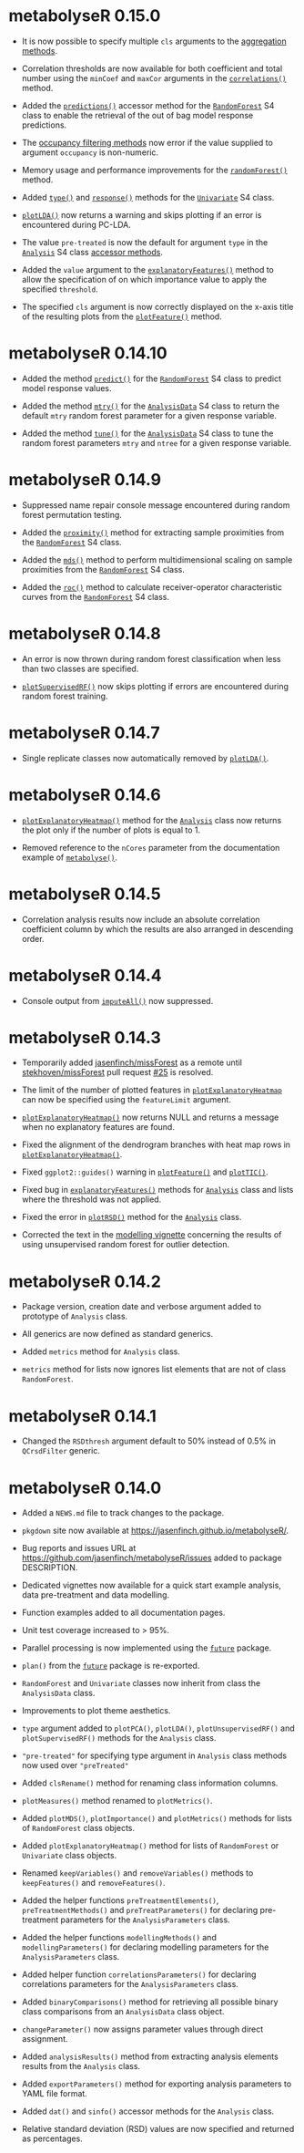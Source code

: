 # metabolyseR 0.15.0

* It is now possible to specify multiple `cls` arguments to the [aggregation methods](https://jasenfinch.github.io/metabolyseR/reference/aggregate.html).

* Correlation thresholds are now available for both coefficient and total number using the `minCoef` and `maxCor` arguments in the [`correlations()`](https://jasenfinch.github.io/metabolyseR/reference/correlations.html) method.

* Added the [`predictions()`]() accessor method for the [`RandomForest`](https://jasenfinch.github.io/metabolyseR/reference/RandomForest-class.html) S4 class to enable the retrieval of the out of bag model response predictions.

* The [occupancy filtering methods](https://jasenfinch.github.io/metabolyseR/reference/occupancyFilter.html) now error if the value supplied to argument `occupancy` is non-numeric.

* Memory usage and performance improvements for the [`randomForest()`](https://jasenfinch.github.io/metabolyseR/reference/randomForest.html) method.

* Added [`type()`](https://jasenfinch.github.io/metabolyseR/reference/modelling-accessors.html) and [`response()`](https://jasenfinch.github.io/metabolyseR/reference/modelling-accessors.html) methods for the [`Univariate`](https://jasenfinch.github.io/metabolyseR/reference/Univariate-class.html) S4 class.

* [`plotLDA()`](https://jasenfinch.github.io/metabolyseR/reference/plotLDA.html) now returns a warning and skips plotting if an error is encountered during PC-LDA.

* The value `pre-treated` is now the default for argument `type` in the [`Analysis`](https://jasenfinch.github.io/metabolyseR/reference/Analysis-class.html) S4 class [accessor methods](https://jasenfinch.github.io/metabolyseR/reference/analysis-accessors.html).

* Added the `value` argument to the [`explanatoryFeatures()`](https://jasenfinch.github.io/metabolyseR/reference/modelling-accessors.html) method to allow the specification of on which importance value to apply the specified `threshold`.

* The specified `cls` argument is now correctly displayed on the x-axis title of the resulting plots from the [`plotFeature()`](https://jasenfinch.github.io/metabolyseR/reference/plotFeature.html) method.

# metabolyseR 0.14.10

* Added the method [`predict()`](https://jasenfinch.github.io/metabolyseR/reference/predict.html) for the [`RandomForest`](https://jasenfinch.github.io/metabolyseR/reference/RandomForest-class.html) S4 class to predict model response values.

* Added the method [`mtry()`](https://jasenfinch.github.io/metabolyseR/reference/modelling-accessors.html) for the [`AnalysisData`](https://jasenfinch.github.io/metabolyseR/reference/AnalysisData-class.html) S4 class to return the default `mtry` random forest parameter for a given response variable.

* Added the method [`tune()`]() for the [`AnalysisData`](https://jasenfinch.github.io/metabolyseR/reference/tune.html) S4 class to tune the random forest parameters `mtry` and `ntree` for a given response variable.

# metabolyseR 0.14.9

* Suppressed name repair console message encountered during random forest permutation testing.

* Added the [`proximity()`](https://jasenfinch.github.io/metabolyseR/reference/modelling-accessors.html) method for extracting sample proximities from the [`RandomForest`](https://jasenfinch.github.io/metabolyseR/reference/RandomForest-class.html) S4 class.

* Added the [`mds()`](https://jasenfinch.github.io/metabolyseR/reference/mds.html) method to perform multidimensional scaling on sample proximities from the [`RandomForest`](https://jasenfinch.github.io/metabolyseR/reference/RandomForest-class.html) S4 class.

* Added the [`roc()`](https://jasenfinch.github.io/metabolyseR/reference/roc.html) method to calculate receiver-operator characteristic curves from the [`RandomForest`](https://jasenfinch.github.io/metabolyseR/reference/RandomForest-class.html) S4 class.

# metabolyseR 0.14.8

* An error is now thrown during random forest classification when less than two classes are specified.

* [`plotSupervisedRF()`](https://jasenfinch.github.io/metabolyseR/reference/plotSupervisedRF.html) now skips plotting if errors are encountered during random forest training.

# metabolyseR 0.14.7

* Single replicate classes now automatically removed by [`plotLDA()`](https://jasenfinch.github.io/metabolyseR/reference/plotLDA.html).

# metabolyseR 0.14.6

* [`plotExplanatoryHeatmap()`](https://jasenfinch.github.io/metabolyseR/reference/plotExplanatoryHeatmap.html) method for the [`Analysis`](https://jasenfinch.github.io/metabolyseR/reference/Analysis-class.html) class now returns the plot only if the number of plots is equal to 1. 

* Removed reference to the `nCores` parameter from the documentation example of [`metabolyse()`](https://jasenfinch.github.io/metabolyseR/reference/metabolyse.html).

# metabolyseR 0.14.5

* Correlation analysis results now include an absolute correlation coefficient column by which the results are also arranged in descending order.

# metabolyseR 0.14.4

* Console output from [`imputeAll()`](https://jasenfinch.github.io/metabolyseR/reference/impute.html) now suppressed.

# metabolyseR 0.14.3

* Temporarily added [jasenfinch/missForest](https://github.com/jasenfinch/missForest) as a remote until [stekhoven/missForest](https://github.com/stekhoven/missForest) pull request [#25](https://github.com/stekhoven/missForest/pull/25) is resolved.

* The limit of the number of plotted features in [`plotExplanatoryHeatmap`](https://jasenfinch.github.io/metabolyseR/reference/plotExplanatoryHeatmap.html) can now be specified using the `featureLimit` argument. 

* [`plotExplanatoryHeatmap()`](https://jasenfinch.github.io/metabolyseR/reference/plotExplanatoryHeatmap.html) now returns NULL and returns a message when no explanatory features are found.

* Fixed the alignment of the dendrogram branches with heat map rows in [`plotExplanatoryHeatmap()`](https://jasenfinch.github.io/metabolyseR/reference/plotExplanatoryHeatmap.html).

* Fixed `ggplot2::guides()` warning in [`plotFeature()`](https://jasenfinch.github.io/metabolyseR/reference/plotFeature.html) and [`plotTIC()`](https://jasenfinch.github.io/metabolyseR/reference/plotTIC.html).

* Fixed bug in [`explanatoryFeatures()`](https://jasenfinch.github.io/metabolyseR/reference/modelling-accessors.html) methods for [`Analysis`](https://jasenfinch.github.io/metabolyseR/reference/Analysis-class.html) class and lists where the threshold was not applied.

* Fixed the error in [`plotRSD()`](https://jasenfinch.github.io/metabolyseR/reference/plotRSD.html) method for the [`Analysis`](https://jasenfinch.github.io/metabolyseR/reference/Analysis-class.html) class.

* Corrected the text in the [modelling vignette](https://jasenfinch.github.io/metabolyseR/articles/modelling.html) concerning the results of using unsupervised random forest for outlier detection.

# metabolyseR 0.14.2

* Package version, creation date and verbose argument added to prototype of `Analysis` class.

* All generics are now defined as standard generics.

* Added `metrics` method for `Analysis` class.

* `metrics` method for lists now ignores list elements that are not of class `RandomForest`.

# metabolyseR 0.14.1

* Changed the `RSDthresh` argument default to 50% instead of 0.5% in `QCrsdFilter` generic.

# metabolyseR 0.14.0

* Added a `NEWS.md` file to track changes to the package.

* `pkgdown` site now available at <https://jasenfinch.github.io/metabolyseR/>.

* Bug reports and issues URL at <https://github.com/jasenfinch/metabolyseR/issues> added to package DESCRIPTION.

* Dedicated vignettes now available for a quick start example analysis, data pre-treatment and data modelling.

* Function examples added to all documentation pages.

* Unit test coverage increased to > 95%.

* Parallel processing is now implemented using the [`future`](https://cran.r-project.org/package=future) package.

* `plan()` from the [`future`](https://cran.r-project.org/web/packages/future/index.html) package is re-exported.

* `RandomForest` and `Univariate` classes now inherit from class the `AnalysisData` class.

* Improvements to plot theme aesthetics.

* `type` argument added to `plotPCA()`, `plotLDA()`, `plotUnsupervisedRF()` and `plotSupervisedRF()` methods for the `Analysis` class.

* `"pre-treated"` for specifying type argument in `Analysis` class methods now used over `"preTreated"`

* Added `clsRename()` method for renaming class information columns.

* `plotMeasures()` method renamed to `plotMetrics()`.

* Added `plotMDS()`, `plotImportance()` and `plotMetrics()` methods for lists of `RandomForest` class objects.

* Added `plotExplanatoryHeatmap()` method for lists of `RandomForest` or `Univariate` class objects.

* Renamed `keepVariables()` and `removeVariables()` methods to `keepFeatures()` and `removeFeatures()`.

* Added the helper functions `preTreatmentElements()`, `preTreatmentMethods()` and `preTreatParameters()` for declaring pre-treatment parameters for the `AnalysisParameters` class.

* Added the helper functions `modellingMethods()` and `modellingParameters()` for declaring modelling parameters for the `AnalysisParameters` class.

* Added helper function `correlationsParameters()` for declaring correlations parameters for the `AnalysisParameters` class.

* Added `binaryComparisons()` method for retrieving all possible binary class comparisons from an `AnalysisData` class object.

* `changeParameter()` now assigns parameter values through direct assignment.

* Added `analysisResults()` method from extracting analysis elements results from the `Analysis` class.

* Added `exportParameters()` method for exporting analysis parameters to YAML file format.

* Added `dat()` and `sinfo()` accessor methods for the `Analysis` class.

* Relative standard deviation (RSD) values are now specified and returned as percentages.
